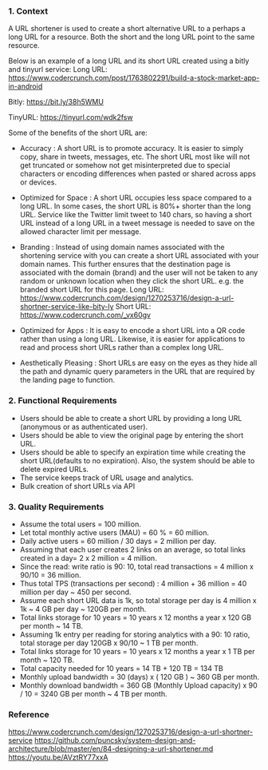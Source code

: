 ### 1. Context

A URL shortener is used to create a short alternative URL to a perhaps a long URL for a resource. Both the short and the long URL point to the same resource. 

Below is an example of a long URL and its short URL created using a bitly and tinyurl service:
Long URL: https://www.codercrunch.com/post/1763802291/build-a-stock-market-app-in-android

Bitly:  https://bit.ly/38h5WMU

TinyURL: https://tinyurl.com/wdk2fsw

Some of the benefits of the short URL are:
- Accuracy : 
A short URL is to promote accuracy. It is easier to simply copy, share in tweets, messages, etc. The short URL most like will not get truncated or somehow not get misinterpreted due to special characters or encoding differences when pasted or shared across apps or devices.

- Optimized for Space : 
A short URL occupies less space compared to a long URL. In some cases, the short URL is 80%+ shorter than the long URL. Service like the Twitter limit tweet to 140 chars, so having a short URL instead of a long URL in a tweet message is needed to save on the allowed character limit per message.

- Branding : 
Instead of using domain names associated with the shortening service with you can create a short URL associated with your domain names. This further ensures that the destination page is associated with the domain (brand) and the user will not be taken to any random or unknown location when they click the short URL.  e.g. the branded short URL for this page. 
Long URL: https://www.codercrunch.com/design/1270253716/design-a-url-shortner-service-like-bity-ly 
Short URL: https://www.codercrunch.com/_vx60gv

- Optimized for Apps : 
It is easy to encode a short URL into a QR code rather than using a long URL. Likewise, it is easier for applications to read and process short URLs rather than a complex long URL.

- Aesthetically Pleasing : 
Short URLs are easy on the eyes as they hide all the path and dynamic query parameters in the URL that are required by the landing page to function.

### 2. Functional Requirements 
- Users should be able to create a short URL by providing a long URL (anonymous or as authenticated user).
- Users should be able to view the original page by entering the short URL.
- Users should be able to specify an expiration time while creating the short URL(defaults to no expiration). Also, the system should be able to delete expired URLs.
- The service keeps track of URL usage and analytics.
- Bulk creation of short URLs via API 

### 3. Quality Requirements 

- Assume the total users = 100 million. 
- Let total monthly active users  (MAU) = 60 % = 60 million.
- Daily active users = 60 million / 30 days  = 2 million per day.
- Assuming that each user creates 2 links on an average, so total links created in a day= 2 x 2 million   = 4 million.
- Since the read: write ratio is 90: 10, total read transactions = 4 million x 90/10 = 36 million.
- Thus total TPS (transactions per second) : 4 million + 36 million = 40 million per day ~ 450 per second.
- Assume each short URL data is 1k, so total storage per day is 4 million x 1k ~ 4 GB per day ~ 120GB per month.
- Total links storage for 10 years =  10 years x  12 months a year x  120 GB per month ~ 14 TB.
- Assuming 1k entry per reading for storing analytics with a 90: 10 ratio, total storage per day  120GB x 90/10 ~ 1 TB per month.
- Total links storage for 10 years =  10 years x  12 months a year x  1 TB per month ~ 120 TB.
- Total capacity needed for 10 years = 14 TB + 120 TB = 134 TB
- Monthly upload bandwidth = 30 (days) x  ( 120 GB ) ~ 360 GB per month.
- Monthly download bandwidth = 360 GB (Monthly Upload capacity)  x  90 / 10  = 3240 GB per month ~ 4 TB per month.

### Reference
https://www.codercrunch.com/design/1270253716/design-a-url-shortner-service
https://github.com/puncsky/system-design-and-architecture/blob/master/en/84-designing-a-url-shortener.md
https://youtu.be/AVztRY77xxA
